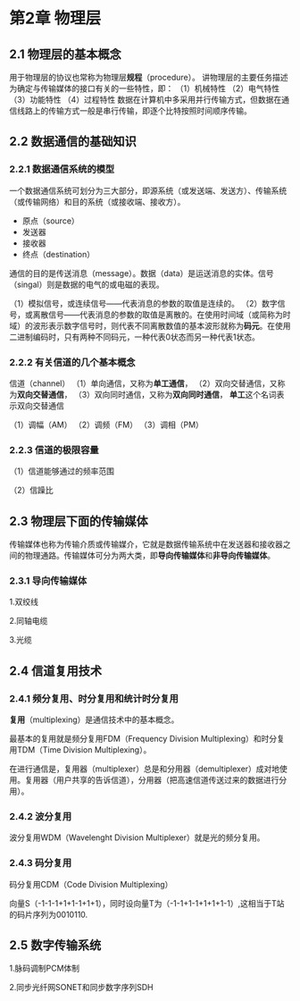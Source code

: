 # 第2章 物理层 #

## 2.1 物理层的基本概念 ##
用于物理层的协议也常称为物理层**规程**（procedure）。
讲物理层的主要任务描述为确定与传输媒体的接口有关的一些特性，即：
（1）机械特性
（2）电气特性
（3）功能特性
（4）过程特性
数据在计算机中多采用并行传输方式，但数据在通信线路上的传输方式一般是串行传输，即逐个比特按照时间顺序传输。

## 2.2 数据通信的基础知识 ##

### 2.2.1 数据通信系统的模型 ###
一个数据通信系统可划分为三大部分，即源系统（或发送端、发送方）、传输系统（或传输网络）和目的系统（或接收端、接收方）。

* 原点（source）
* 发送器
* 接收器
* 终点（destination）

通信的目的是传送消息（message）。数据（data）是运送消息的实体。信号（singal）则是数据的电气的或电磁的表现。

（1）模拟信号，或连续信号——代表消息的参数的取值是连续的。
（2）数字信号，或离散信号——代表消息的参数的取值是离散的。在使用时间域（或简称为时域）的波形表示数字信号时，则代表不同离散数值的基本波形就称为**码元**。在使用二进制编码时，只有两种不同码元，一种代表0状态而另一种代表1状态。
### 2.2.2 有关信道的几个基本概念 ###
信道（channel）
（1）单向通信，又称为**单工通信**，
（2）双向交替通信，又称为**双向交替通信**，
（3）双向同时通信，又称为**双向同时通信**，
**单工**这个名词表示双向交替通信

（1）调幅（AM）
（2）调频（FM）
（3）调相（PM）

### 2.2.3 信道的极限容量 ###
（1）信道能够通过的频率范围

（2）信躁比

## 2.3 物理层下面的传输媒体 ##
传输媒体也称为传输介质或传输媒介，它就是数据传输系统中在发送器和接收器之间的物理通路。传输媒体可分为两大类，即**导向传输媒体**和**非导向传输媒体**。

### 2.3.1 导向传输媒体 ###
1.双绞线

2.同轴电缆

3.光缆



## 2.4 信道复用技术 ##

### 2.4.1 频分复用、时分复用和统计时分复用 ###
**复用**（multiplexing）是通信技术中的基本概念。

最基本的复用就是频分复用FDM（Frequency Division Multiplexing）和时分复用TDM（Time Division Multiplexing）。

在进行通信是，复用器（multiplexer）总是和分用器（demultiplexer）成对地使用。复用器（用户共享的告诉信道），分用器（把高速信道传送过来的数据进行分用）。

### 2.4.2 波分复用 ###
波分复用WDM（Wavelenght Division Multiplexer）就是光的频分复用。

### 2.4.3 码分复用 ###
码分复用CDM（Code Division Multiplexing）

向量S（-1-1-1+1+1-1+1+1），同时设向量T为（-1-1+1-1+1+1+1-1）,这相当于T站的码片序列为0010110.

## 2.5 数字传输系统 ##
1.脉码调制PCM体制

2.同步光纤网SONET和同步数字序列SDH




